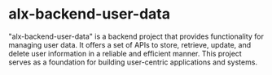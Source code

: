 # alx-backend-user-data
"alx-backend-user-data" is a backend project that provides functionality for managing user data. It offers a set of APIs to store, retrieve, update, and delete user information in a reliable and efficient manner. This project serves as a foundation for building user-centric applications and systems.
